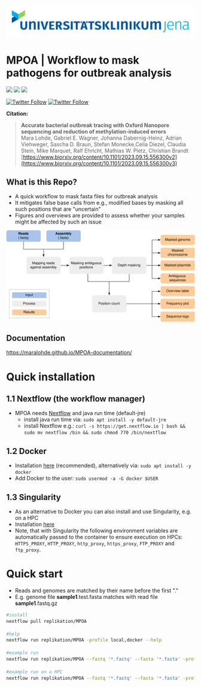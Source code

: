 <p align="center">
  <img src="data/logo/mobile_logo.png" width="800" title="Workflow">
</p>

**MPOA | Workflow to mask pathogens for outbreak analysis**   
===
![](https://img.shields.io/github/v/release/replikation/MPOA)
![](https://img.shields.io/badge/uses-Docker-blue.svg)
![](https://img.shields.io/badge/licence-GPL--3.0-lightgrey.svg)


[![Twitter Follow](https://img.shields.io/twitter/follow/maralohde.svg?style=social)](https://twitter.com/maralohde) 
[![Twitter Follow](https://img.shields.io/twitter/follow/gcloudChris.svg?style=social)](https://twitter.com/gcloudChris) 

**Citation:**
>**Accurate bacterial outbreak tracing with Oxford Nanopore sequencing and reduction of methylation-induced errors** <br>
>Mara Lohde, Gabriel E. Wagner, Johanna Dabernig-Heinz, Adrian Viehweger, Sascha D. Braun, Stefan Monecke,Celia Diezel, Claudia Stein, Mike Marquet, Ralf Ehricht, Mathias W. Pletz, Christian Brandt <br>
>[https://www.biorxiv.org/content/10.1101/2023.09.15.556300v2](https://www.biorxiv.org/content/10.1101/2023.09.15.556300v3)

## What is this Repo?
* A quick workflow to mask fasta files for outbreak analysis
* It mitigates false base calls from e.g., modified bases by masking all such positions that are "uncertain"
* Figures and overviews are provided to assess whether your samples might be affected by such an issue

<p align="center">
  <img src="data/figures/MPOA_flowchart.png" width="700" title="Workflow">
</p>

## Documentation 
https://maralohde.github.io/MPOA-documentation/

# Quick installation
## 1.1 Nextflow (the workflow manager)
* MPOA needs [Nextflow](https://www.nextflow.io/index.html) and java run time (default-jre)
    * install java run time via:  `sudo apt install -y default-jre`
    * install Nextflow e.g.:  `curl -s https://get.nextflow.io | bash && sudo mv nextflow /bin && sudo chmod 770 /bin/nextflow`
## 1.2 Docker
* Installation [here](https://docs.docker.com/v17.09/engine/installation/linux/docker-ce/ubuntu/#install-docker-ce) (recommended), alternatively via: `sudo apt install -y docker`
* Add Docker to the user: `sudo usermod -a -G docker $USER`
## 1.3 Singularity
* As an alternative to Docker you can also install and use Singularity, e.g. on a HPC
* Installation [here](https://apptainer.org/docs/)
* Note, that with Singularity the following environment variables are automatically passed to the container to ensure execution on HPCs: `HTTPS_PROXY`, `HTTP_PROXY`, `http_proxy`, `https_proxy`, `FTP_PROXY` and `ftp_proxy`.

# Quick start
* Reads and genomes are matched by their name before the first "."
* E.g. genome file **sample1**.test.fasta matches with read file **sample1**.fastq.gz

```bash
#install
nextflow pull replikation/MPOA

#help
nextflow run replikation/MPOA -profile local,docker --help

#example run
nextflow run replikation/MPOA --fastq '*.fastq' --fasta '*.fasta' -profile local,docker

#example run on a HPC
nextflow run replikation/MPOA --fastq '*.fastq' --fasta '*.fasta' -profile slurm,singularity
```
